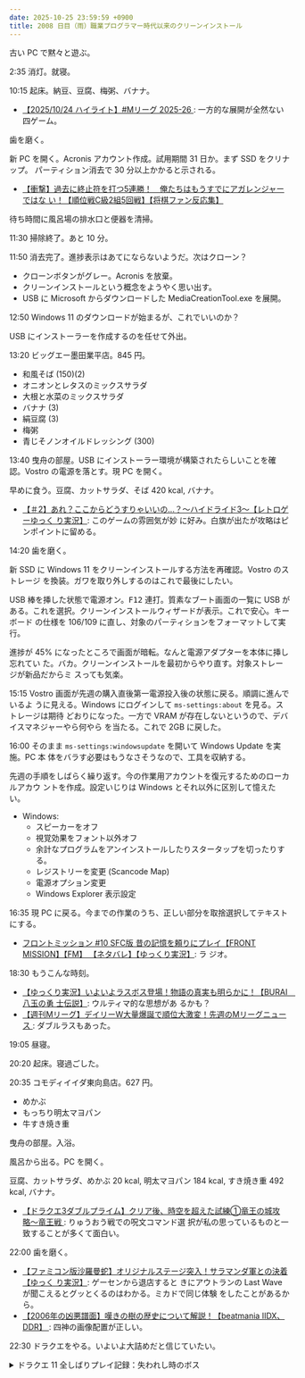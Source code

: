 ```yaml
---
date: 2025-10-25 23:59:59 +0900
title: 2008 日目（雨）職業プログラマー時代以来のクリーンインストール
---
```


古い PC で黙々と遊ぶ。

2:35 消灯。就寝。

10:15 起床。納豆、豆腐、梅粥、バナナ。

* [【2025/10/24 ハイライト】#Mリーグ 2025-26
  ](https://www.youtube.com/watch?v=4RPQsVddETQ): 一方的な展開が全然ない四ゲーム。

歯を磨く。

新 PC を開く。Acronis アカウント作成。試用期間 31 日か。まず SSD をクリナップ。
パーティション消去で 30 分以上かかると示される。

* [【衝撃】過去に終止符を打つ5連勝！　俺たちはもうすでにアガレンジャーではな
  い！【順位戦C級2組5回戦】【将棋ファン反応集】
  ](https://www.youtube.com/watch?v=YTtuQtOT_sQ)

待ち時間に風呂場の排水口と便器を清掃。

11:30 掃除終了。あと 10 分。

11:50 消去完了。進捗表示はあてにならないようだ。次はクローン？

* クローンボタンがグレー。Acronis を放棄。
* クリーンインストールという概念をようやく思い出す。
* USB に Microsoft からダウンロードした MediaCreationTool.exe を展開。

12:50 Windows 11 のダウンロードが始まるが、これでいいのか？

USB にインストーラーを作成するのを任せて外出。

13:20 ビッグエー墨田業平店。845 円。

* 和風そば (150)(2)
* オニオンとレタスのミックスサラダ
* 大根と水菜のミックスサラダ
* バナナ (3)
* 絹豆腐 (3)
* 梅粥
* 青じそノンオイルドレッシング (300)

13:40 曳舟の部屋。USB にインストーラー環境が構築されたらしいことを確認。Vostro
の電源を落とす。現 PC を開く。

早めに食う。豆腐、カットサラダ、そば 420 kcal, バナナ。

* [【＃2】あれ？ここからどうすりゃいいの...？～ハイドライド3～【レトロゲーゆっく
  り実況】](https://www.youtube.com/watch?v=4KfdtMJnLW4): このゲームの雰囲気が妙
  に好み。白旗が出たが攻略はピンポイントに留める。

14:20 歯を磨く。

新 SSD に Windows 11 をクリーンインストールする方法を再確認。Vostro のストレージ
を換装。ガワを取り外しするのはこれで最後にしたい。

USB 棒を挿した状態で電源オン。<kbd>F12</kbd> 連打。質素なブート画面の一覧に USB
がある。これを選択。クリーンインストールウィザードが表示。これで安心。キーボード
の仕様を 106/109 に直し、対象のパーティションをフォーマットして実行。

進捗が 45% になったところで画面が暗転。なんと電源アダプターを本体に挿し忘れてい
た。バカ。クリーンインストールを最初からやり直す。対象ストレージが新品だからミ
スっても気楽。

15:15 Vostro 画面が先週の購入直後第一電源投入後の状態に戻る。順調に進んでいるよ
うに見える。Windows にログインして `ms-settings:about` を見る。ストレージは期待
どおりになった。一方で VRAM が存在しないというので、デバイスマネジャーやら何やら
を当たる。これで 2GB に戻した。

16:00 そのまま `ms-settings:windowsupdate` を開いて Windows Update を実施。PC 本
体をバラす必要はもうなさそうなので、工具を収納する。

先週の手順をしばらく繰り返す。今の作業用アカウントを復元するためのローカルアカウ
ントを作成。設定いじりは Windows とそれ以外に区別して憶えたい。

* Windows:
  * スピーカーをオフ
  * 視覚効果をフォント以外オフ
  * 余計なプログラムをアンインストールしたりスタータップを切ったりする。
  * レジストリーを変更 (Scancode Map)
  * 電源オプション変更
  * Windows Explorer 表示設定

16:35 現 PC に戻る。今までの作業のうち、正しい部分を取捨選択してテキストにする。

* [フロントミッション #10 SFC版 昔の記憶を頼りにプレイ【FRONT MISSION】【FM】
  【ネタバレ】【ゆっくり実況】](https://www.youtube.com/watch?v=8907nTpJxow): ラ
  ジオ。

18:30 もうこんな時刻。

* [【ゆっくり実況】いよいよラスボス登場！物語の真実も明らかに！【BURAI　八玉の勇
  士伝説】](https://www.youtube.com/watch?v=FynmwMsjuxg): ウルティマ的な思想があ
  るかも？
* [【週刊Mリーグ】デイリーW大量爆誕で順位大激変！先週のMリーグニュース
  ](https://www.youtube.com/watch?v=x_kbwbzAMpI): ダブルラスもあった。

19:05 昼寝。

20:20 起床。寝過ごした。

20:35 コモディイイダ東向島店。627 円。

* めかぶ
* もっちり明太マヨパン
* 牛すき焼き重

曳舟の部屋。入浴。

風呂から出る。PC を開く。

豆腐、カットサラダ、めかぶ 20 kcal, 明太マヨパン 184 kcal, すき焼き重 492 kcal,
バナナ。

* [【ドラクエ3ダブルプライム】クリア後、時空を超えた試練①竜王の城攻略〜竜王戦
  ](https://www.youtube.com/watch?v=T5CMdonZYoM): りゅうおう戦での呪文コマンド選
  択が私の思っているものと一致することが多くて面白い。

22:00 歯を磨く。

* [【ファミコン版沙羅曼蛇】オリジナルステージ突入！サラマンダ軍との決着【ゆっく
  り実況】](https://www.youtube.com/watch?v=VHtJBKR06e0): ゲーセンから退店すると
  きにアウトランの Last Wave が聞こえるとグッとくるのはわかる。ミカドで同じ体験
  をしたことがあるから。
* [【2006年の凶悪譜面】嘆きの樹の歴史について解説！【beatmania IIDX、DDR】
  ](https://www.youtube.com/watch?v=CE6C75KRnls): 四神の画像配置が正しい。

22:30 ドラクエをやる。いよいよ大詰めだと信じていたい。

<details><summary>ドラクエ 11 全しばりプレイ記録：失われし時のボス</summary>
<p>現時点で失われし時のボス戦に突っ込んでみる。すぐ終了するか長引くかのどちらかになりがちだ。
ゲームオーバーからの再開時にせかいじゅのしずくをソルティコカジノなどで調達、補充。もっと要るかも？</p>

<p>装備なし縛りがある以上、呪文対策が必要だが何も思いつかない。マジックバリア（と同等の道具）しかない。
向かって左側の奴のパンチが強いので、ヘナトスがかなり有用。</p>

<p>やはりカミュが主力になる。ぶんしんから複数回攻撃特技。きょうは両手剣を試す。
マルティナはウィッチネイルがあるので粘りが比較的効く。
セーニャはほとんどベホマズンになる。MP 倍消費モードが入ったときにちょっと待て。
グレイグのみのまもり (500) をもっと上げておくべきだった。</p>

<p>一戦だけ最終形態の向かって右側だけ倒すことに成功。しかし、何が起こったのか気がつくと主人公一人しか立っていない状態に。</p>

<p>きょう遊んだ感じでは、上手なプレイヤーならば全しばりでもこいつらに勝てる。</p>
</details>
